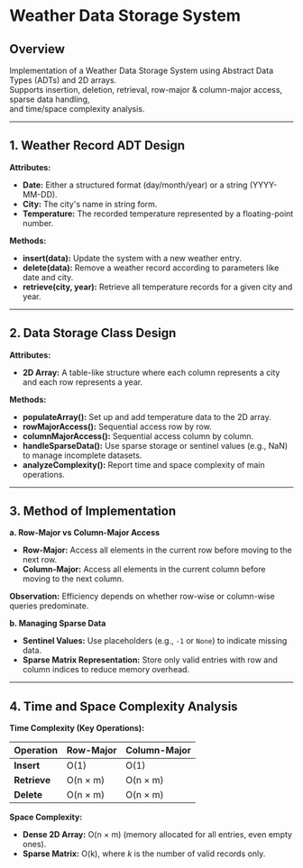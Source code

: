 # Weather Data Storage System  

## **Overview**  
Implementation of a Weather Data Storage System using Abstract Data Types (ADTs) and 2D arrays.  
Supports insertion, deletion, retrieval, row-major & column-major access, sparse data handling,  
and time/space complexity analysis.  

---

## **1. Weather Record ADT Design**  

**Attributes:**  
- **Date:** Either a structured format (day/month/year) or a string (YYYY-MM-DD).  
- **City:** The city's name in string form.  
- **Temperature:** The recorded temperature represented by a floating-point number.  

**Methods:**  
- **insert(data):** Update the system with a new weather entry.  
- **delete(data):** Remove a weather record according to parameters like date and city.  
- **retrieve(city, year):** Retrieve all temperature records for a given city and year.  

---

## **2. Data Storage Class Design**  

**Attributes:**  
- **2D Array:** A table-like structure where each column represents a city and each row represents a year.  

**Methods:**  
- **populateArray():** Set up and add temperature data to the 2D array.  
- **rowMajorAccess():** Sequential access row by row.  
- **columnMajorAccess():** Sequential access column by column.  
- **handleSparseData():** Use sparse storage or sentinel values (e.g., NaN) to manage incomplete datasets.  
- **analyzeComplexity():** Report time and space complexity of main operations.  

---

## **3. Method of Implementation**  

**a. Row-Major vs Column-Major Access**  
- **Row-Major:** Access all elements in the current row before moving to the next row.  
- **Column-Major:** Access all elements in the current column before moving to the next column.  

**Observation:** Efficiency depends on whether row-wise or column-wise queries predominate.  

**b. Managing Sparse Data**  
- **Sentinel Values:** Use placeholders (e.g., `-1` or `None`) to indicate missing data.  
- **Sparse Matrix Representation:** Store only valid entries with row and column indices to reduce memory overhead.  

---

## **4. Time and Space Complexity Analysis**  

**Time Complexity (Key Operations):**  

| Operation   | Row-Major | Column-Major |
|-------------|-----------|--------------|
| **Insert**  | O(1)      | O(1)         |
| **Retrieve**| O(n × m)  | O(n × m)     |
| **Delete**  | O(n × m)  | O(n × m)     |

**Space Complexity:**  
- **Dense 2D Array:** O(n × m) (memory allocated for all entries, even empty ones).  
- **Sparse Matrix:** O(k), where *k* is the number of valid records only.  
